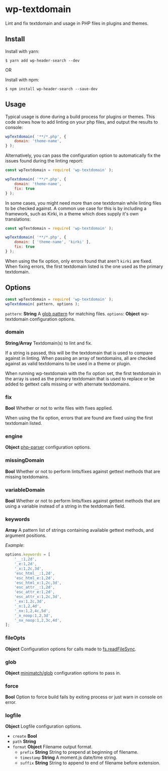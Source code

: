 # wp-textdomain
Lint and fix textdomain and usage in PHP files in plugins and themes.

## Install

Install with yarn:

```
$ yarn add wp-header-search --dev
```

OR

Install with npm:

```
$ npm install wp-header-search --save-dev
```

## Usage

Typical usage is done during a build process for plugins or themes.  This code shows how to add linting on your php files, and output the results to console:

```js
wpTextdomain( '**/*.php', {
	domain: 'theme-name',
} );
```

 Alternatively, you can pass the configuration option to automatically fix the issues found during the linting report:

```js
const wpTextdomain = require( 'wp-textdomain' );

wpTextdomain( '**/*.php', {
	domain: 'theme-name',
	fix: true
} );
```

In some cases, you might need more than one textdomain while linting files to be checked against.  A common use case for this is by including a framework, such as Kirki, in a theme which does supply it's own translations:

```js
const wpTextdomain = require( 'wp-textdomain' );

wpTextdomain( '**/*.php', {
	domain: [ 'theme-name', 'kirki' ],
	fix: true
} );
```

When using the fix option, only errors found that aren't `kirki` are fixed.  When fixing errors, the first textdomain listed is the one used as the primary textdomain.

## Options

```js
const wpTextdomain = require( 'wp-textdomain' );
wpTextdomain( pattern, options );
```

`pattern`: **String** A [glob pattern](https://www.npmjs.com/package/glob) for matching files.
`options`: **Object** wp-textdomain configuration options.

### domain
**String/Array** Textdomain(s) to lint and fix.

If a string is passed, this will be the textdomain that is used to compare against in linting. When passing an array of textdomains, all are checked against as valid textdomains to be used in a theme or plugin.

When running wp-textdomain with the fix option set, the first textdomain in the array is used as the primary textdomain that is used to replace or be added to gettext calls missing or with alternate textdomains.

### fix
**Bool** Whether or not to write files with fixes applied.

When using the fix option, errors that are found are fixed using the first textdomain listed.

### engine
**Object** [php-parser](https://www.npmjs.com/package/php-parser) configuration options.

### missingDomain
**Bool** Whether or not to perform lints/fixes against gettext methods that are missing textdomains.

### variableDomain
**Bool** Whether or not to perform lints/fixes against gettext methods that are using a variable instead of a string in the textdomain field.

### keywords
**Array** A pattern list of strings containing available gettext methods, and argument positions.

*Example*:

```js
options.keywords = [
	'__:1,2d',
	'_e:1,2d',
	'_x:1,2c,3d',
	'esc_html__:1,2d',
	'esc_html_e:1,2d',
	'esc_html_x:1,2c,3d',
	'esc_attr__:1,2d',
	'esc_attr_e:1,2d',
	'esc_attr_x:1,2c,3d',
	'_ex:1,2c,3d',
	'_n:1,2,4d',
	'_nx:1,2,4c,5d',
	'_n_noop:1,2,3d',
	'_nx_noop:1,2,3c,4d',
];
```

### fileOpts
**Object** Configuration options for calls made to [fs.readFileSync](https://nodejs.org/api/fs.html#fs_fs_readfilesync_path_options).

### glob
**Object** [minimatch/glob](https://www.npmjs.com/package/glob#options) configuration options to pass in.

### force
**Bool** Option to force build fails by exiting process or just warn in console on error.

### logfile
**Object** Logfile configuration options.
- `create` **Bool**
- `path` **String**
- `format` **Object** Filename output format.
	- `prefix` **String** String to prepend at beginning of filename.
	- `timestamp` **String** A moment.js date/time string.
	- `suffix` **String** String to append to end of filename before extension.
